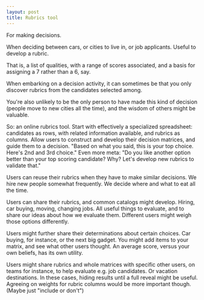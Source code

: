 ```yaml
---
layout: post
title: Rubrics tool
---
```


For making decisions.

When deciding between cars,
or cities to live in,
or job applicants.
Useful to develop a rubric.

That is, a list of qualities,
with a range of scores associated,
and a basis for assigning a 7 rather than a 6, say.

When embarking on a decision activity,
it can sometimes be that you only discover rubrics
from the candidates selected among.

You're also unlikely to be the only person to have made this kind of decision
(people move to new cities all the time),
and the wisdom of others might be valuable.

So:
an online rubrics tool.
Start with effectively a specialized spreadsheet:
candidates as rows,
with related information available,
and rubrics as columns.
Allow users to construct and develop their decision matrices,
and guide them to a decision.
"Based on what you said,
this is your top choice.
Here's 2nd and 3rd choice."
Even more meta:
"Do you like another option better than
your top scoring candidate?
Why? Let's develop new rubrics to validate that."

Users can reuse their rubrics
when they have to make similar decisions.
We hire new people somewhat frequently.
We decide where and what to eat all the time.

Users can share their rubrics,
and common catalogs might develop.
Hiring, car buying, moving, changing jobs.
All useful things to evaluate,
and to share our ideas about how we evaluate them.
Different users might weigh those options differently.

Users might further share their determinations
about certain choices.
Car buying, for instance,
or the next big gadget.
You might add items to your matrix,
and see what other users thought.
An average score, versus your own beliefs,
has its own utility.

Users might share rubrics and whole matrices
with specific other users, on teams for instance,
to help evaluate e.g. job candidates.
Or vacation destinations.
In these cases, hiding results until a full reveal might be useful.
Agreeing on weights for rubric columns would be more important though.
(Maybe just "include or don't")
